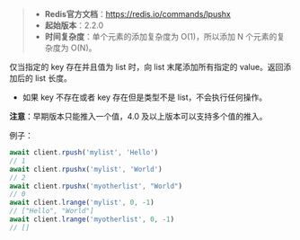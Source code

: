 > - **Redis官方文档**：https://redis.io/commands/lpushx
> - **起始版本**：2.2.0
> - **时间复杂度**：单个元素的添加复杂度为 O(1)，所以添加 N 个元素的复杂度为 O(N)。

仅当指定的 key 存在并且值为 list 时，向 list 末尾添加所有指定的 value。返回添加后的 list 长度。

- 如果 key 不存在或者 key 存在但是类型不是 list，不会执行任何操作。

**注意**：早期版本只能推入一个值，4.0 及以上版本可以支持多个值的推入。

例子：

```typescript
await client.rpush('mylist', 'Hello')
// 1
await client.rpushx('mylist', 'World')
// 2
await client.rpushx('myotherlist', "World")
// 0
await client.lrange('mylist', 0, -1)
// ["Hello", "World"]
await client.lrange('myotherlist', 0, -1)
// []
```
